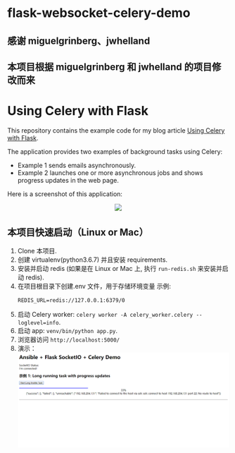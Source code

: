 # flask-websocket-celery-demo

## 感谢 miguelgrinberg、jwhelland

## 本项目根据 miguelgrinberg 和 jwhelland 的项目修改而来

# Using Celery with Flask

This repository contains the example code for my blog article [Using Celery with Flask](http://blog.miguelgrinberg.com/post/using-celery-with-flask).

The application provides two examples of background tasks using Celery:

- Example 1 sends emails asynchronously.
- Example 2 launches one or more asynchronous jobs and shows progress updates in the web page.

Here is a screenshot of this application:

<center><img src="http://blog.miguelgrinberg.com/static/images/flask-celery.png"></center>

## 本项目快速启动（Linux or Mac）

1. Clone 本项目.
2. 创建 virtualenv(python3.6.7) 并且安装 requirements.
3. 安装并启动 redis (如果是在 Linux or Mac 上, 执行 `run-redis.sh` 来安装并启动 redis).
4. 在项目根目录下创建.env 文件，用于存储环境变量
   示例:
   ```
   REDIS_URL=redis://127.0.0.1:6379/0
   ```
5. 启动 Celery worker: `celery worker -A celery_worker.celery --loglevel=info`.
6. 启动 app: `venv/bin/python app.py`.
7. 浏览器访问 `http://localhost:5000/`
8. 演示：
   <center><img src="https://github.com/cncert/ansible-flask-websocket-celery-demo/blob/master/templates/1556374302219.gif"></center>
